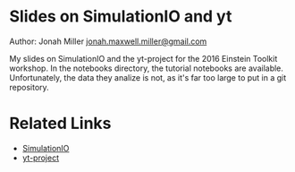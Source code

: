 # Slides on SimulationIO and yt

Author: Jonah Miller <jonah.maxwell.miller@gmail.com>

My slides on SimulationIO and the yt-project for the 2016 Einstein
Toolkit workshop. In the notebooks directory, the tutorial notebooks
are available. Unfortunately, the data they analize is not, as it's
far too large to put in a git repository.

# Related Links

* [SimulationIO](https://github.com/eschnett/SimulationIO)
* [yt-project](http://yt-project.org/)
